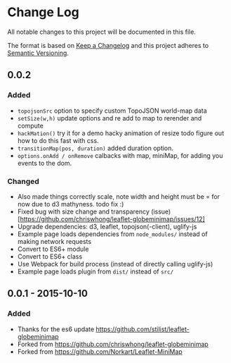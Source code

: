 # Change Log
All notable changes to this project will be documented in this file.

The format is based on [Keep a Changelog](http://keepachangelog.com/)
and this project adheres to [Semantic Versioning](http://semver.org/).

## 0.0.2
### Added
- `topojsonSrc` option to specify custom TopoJSON world-map data
- `setSize(w,h)` update options and re add to map to rerender and compute
- `hackMation()` try it for a demo hacky animation of resize todo figure out how to do this fast with css.
- `transitionMap(pos, duration)` added duration option.
- `options.onAdd / onRemove` calbacks with map, miniMap, for adding you events to the dom.

### Changed
- Also made things correctly scale, note width and height must be = for now due to d3 mathyness. todo fix :)
- Fixed bug with size change and transparency (issue)[https://github.com/chriswhong/leaflet-globeminimap/issues/12]
- Upgrade dependencies: d3, leaflet, topojson(-client), uglify-js
- Example page loads dependencies from `node_modules/` instead of making network requests
- Convert to ES6+ module
- Convert to ES6+ class
- Use Webpack for build process (instead of directly calling uglify-js)
- Example page loads plugin from `dist/` instead of `src/`

## 0.0.1 - 2015-10-10
### Added
- Thanks for the es6 update https://github.com/stilist/leaflet-globeminimap
- Forked from https://github.com/chriswhong/leaflet-globeminimap
- Forked from https://github.com/Norkart/Leaflet-MiniMap
